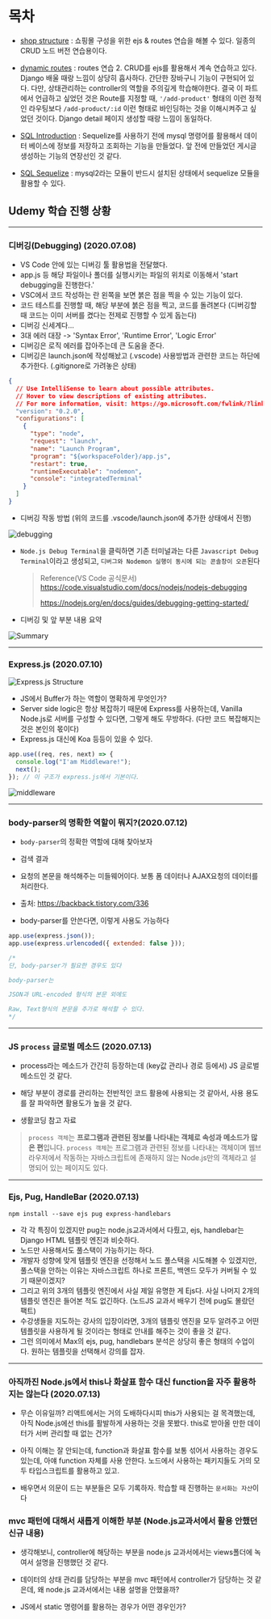 # 목차

- [shop structure](./01_shop_structure) : 쇼핑몰 구성을 위한 ejs & routes 연습을 해볼 수 있다. 일종의 CRUD 노드 버전 연습용이다.

- [dynamic routes](./02_dynamic_routes) : routes 연습 2. CRUD를 ejs를 활용해서 계속 연습하고 있다. Django 배울 때랑 느낌이 상당히 흡사하다. 간단한 장바구니 기능이 구현되어 있다. 다만, 상태관리하는 controller의 역할을 주의깊게 학습해야한다. 결국 이 파트에서 언급하고 싶었던 것은 Route를 지정할 때, `'/add-product'` 형태의 이런 정적인 라우팅보다 `/add-product/:id` 이런 형태로 바인딩하는 것을 이해시켜주고 싶었던 것이다. Django detail 페이지 생성할 때랑 느낌이 동일하다.

- [SQL Introduction](./03_SQL_intro) : Sequelize를 사용하기 전에 mysql 명령어를 활용해서 데이터 베이스에 정보를 저장하고 조회하는 기능을 만들었다. 앞 전에 만들었던 게시글 생성하는 기능의 연장선인 것 같다.

- [SQL Sequelize](./04_sequelize) : mysql2라는 모듈이 반드시 설치된 상태에서 sequelize 모듈을 활용할 수 있다.

## Udemy 학습 진행 상황

---

### 디버깅(Debugging) (2020.07.08)

- VS Code 안에 있는 디버깅 툴 활용법을 전달했다.
- app.js 등 해당 파일이나 폴더를 실행시키는 파일의 위치로 이동해서 'start debugging을 진행한다.'
- VSC에서 코드 작성하는 란 왼쪽을 보면 붉은 점을 찍을 수 있는 기능이 있다.
- 코드 테스트를 진행할 때, 해당 부분에 붉은 점을 찍고, 코드를 돌려본다 (디버깅할 때 코드는 이미 서버를 켰다는 전제로 진행할 수 있게 돕는다)
- 디버깅 신세계다...
- 3대 에러 대장 -> 'Syntax Error', 'Runtime Error', 'Logic Error'
- 디버깅은 로직 에러를 잡아주는데 큰 도움을 준다.
- 디버깅은 launch.json에 작성해놨고 (.vscode) 사용방법과 관련한 코드는 하단에 추가한다. (.gitignore로 가려놓은 상태)

```json
{
  // Use IntelliSense to learn about possible attributes.
  // Hover to view descriptions of existing attributes.
  // For more information, visit: https://go.microsoft.com/fwlink/?linkid=830387
  "version": "0.2.0",
  "configurations": [
    {
      "type": "node",
      "request": "launch",
      "name": "Launch Program",
      "program": "${workspaceFolder}/app.js",
      "restart": true,
      "runtimeExecutable": "nodemon",
      "console": "integratedTerminal"
    }
  ]
}
```

- 디버깅 작동 방법 (위의 코드를 .vscode/launch.json에 추가한 상태에서 진행)

![debugging](../rd_img/debug.png)

- `Node.js Debug Terminal`을 클릭하면 기존 터미널과는 다른 `Javascript Debug Terminal`이라고 생성되고, `디버그와 Nodemon 실행이 동시에 되는 콘솔창이 오픈`된다

  > Reference(VS Code 공식문서)
  > https://code.visualstudio.com/docs/nodejs/nodejs-debugging
  >
  > https://nodejs.org/en/docs/guides/debugging-getting-started/

- 디버깅 및 앞 부분 내용 요약

![Summary](../rd_img/node_summary.png)

---

### Express.js (2020.07.10)

![Express.js Structure](../rd_img/express_intro.png)

- JS에서 Buffer가 하는 역할이 명확하게 무엇인가?
- Server side logic은 항상 복잡하기 때문에 Express를 사용하는데, Vanilla Node.js로 서버를 구성할 수 있다면, 그렇게 해도 무방하다. (다만 코드 복잡해지는 것은 본인의 몫이다)
- Express.js 대신에 Koa 등등이 있을 수 있다.

```javascript
app.use((req, res, next) => {
  console.log("I'am Middleware!");
  next();
}); // 이 구조가 express.js에서 기본이다.
```

![middleware](../rd_img/middleware.png)

---

### body-parser의 명확한 역할이 뭐지?(2020.07.12)

- `body-parser`의 정확한 역할에 대해 찾아보자

- 검색 결과

- 요청의 본문을 해석해주는 미들웨어이다. 보통 폼 데이터나 AJAX요청의 데이터를 처리한다.

- 출처: https://backback.tistory.com/336

- body-parser를 안쓴다면, 이렇게 사용도 가능하다

```javascript
app.use(express.json());
app.use(express.urlencoded({ extended: false }));

/*
단, body-parser가 필요한 경우도 있다

body-parser는 

JSON과 URL-encoded 형식의 본문 외에도 

Raw, Text형식의 본문을 추가로 해석할 수 있다.
*/
```

---

### JS `process` 글로벌 메소드 (2020.07.13)

- process라는 메소드가 간간히 등장하는데 (key값 관리나 경로 등에서) JS 글로벌 메소드인 것 같다.
- 해당 부분이 경로를 관리하는 전반적인 코드 활용에 사용되는 것 같아서, 사용 용도를 잘 파악하면 활용도가 높을 것 같다.

- 생활코딩 참고 자료

> `process 객체`는 **프로그램과 관련된 정보를 나타내는 객체로 속성과 메소드가 많은 편**입니다.
> `process 객체`는 프로그램과 관련된 정보를 나타내는 객체이며 웹브라우저에서 작동하는 자바스크립트에 존재하지 않는 Node.js만의 객체라고 설명되어 있는 페이지도 있다.

---

### Ejs, Pug, HandleBar (2020.07.13)

`npm install --save ejs pug express-handlebars`

- 각 각 특징이 있겠지만 pug는 node.js교과서에서 다뤘고, ejs, handlebar는 Django HTML 템플릿 엔진과 비슷하다.
- 노드만 사용해서도 풀스택이 가능하기는 하다.
- 개발자 성향에 맞게 템플릿 엔진을 선정해서 노드 풀스택을 시도해볼 수 있겠지만, 풀스택을 안하는 이유는 자바스크립트 하나로 프론트, 백엔드 모두가 커버될 수 있기 때문이겠지?
- 그리고 위의 3개의 템플릿 엔진에서 사실 제일 유명한 게 Ejs다. 사실 나머지 2개의 템플릿 엔진은 들어본 적도 없긴하다. (노드JS 교과서 배우기 전에 pug도 몰랐던 팩트)
- 수강생들을 지도하는 강사의 입장이라면, 3개의 템플릿 엔진을 모두 알려주고 어떤 템플릿을 사용하게 될 것이라는 형태로 안내를 해주는 것이 좋을 것 같다.
- 그런 의미에서 Max의 ejs, pug, handlebars 분석은 상당히 좋은 형태의 수업이다. 원하는 템플릿을 선택해서 강의를 잡자.

---

### 아직까진 Node.js에서 this나 화살표 함수 대신 function을 자주 활용하지는 않는다 (2020.07.13)

- 무슨 이유일까? 리액트에서는 거의 도배하다시피 this가 사용되는 걸 목격했는데, 아직 Node.js에선 this를 활발하게 사용하는 것을 못봤다. this로 받아올 만한 데이터가 서버 관리할 때 없는 건가?

- 아직 이해는 잘 안되는데, function과 화살표 함수를 보통 섞어서 사용하는 경우도 있는데, 아얘 function 자체를 사용 안한다. 노드에서 사용하는 패키지들도 거의 모두 타입스크립트를 활용하고 있고.

- 배우면서 의문이 드는 부분들은 모두 기록하자. 학습할 때 진행하는 `문서화는 자산`이다

### mvc 패턴에 대해서 새롭게 이해한 부분 (Node.js교과서에서 활용 안했던 신규 내용)

- 생각해보니, controller에 해당하는 부분을 node.js 교과서에서는 views폴더에 녹여서 설명을 진행했던 것 같다.

- 데이터의 상태 관리를 담당하는 부분을 mvc 패턴에서 controller가 담당하는 것 같은데, 왜 node.js 교과서에서는 내용 설명을 안했을까?

- JS에서 static 명령어를 활용하는 경우가 어떤 경우인가?
